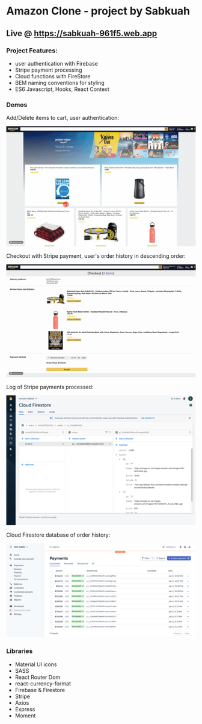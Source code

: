 # Amazon Clone - project by Sabkuah

## Live @ https://sabkuah-961f5.web.app

### Project Features: 
- user authentication with Firebase
- Stripe payment processing
- Cloud functions with FireStore
- BEM naming conventions for styling
- ES6 Javascript, Hooks, React Context

### Demos

Add/Delete items to cart, user authentication:

<img src="public/amazon-1.gif" alt="Screen Capture of amazon-clone" width="800px" />


Checkout with Stripe payment, user's order history in descending order:

<img src="public/amazon-2.gif" alt="Screen Capture of amazon-clone" width="800px" />

Log of Stripe payments processed:

<img src="public/amazon-3.png" alt="Screen Capture of amazon-clone" width="600px" />

Cloud Firestore database of order history:

<img src="public/amazon-4.png" alt="Screen Capture of amazon-clone" width="600px" />



### Libraries

- Material UI icons
- SASS
- React Router Dom
- react-currency-format
- Firebase & Firestore
- Stripe
- Axios
- Express
- Moment
